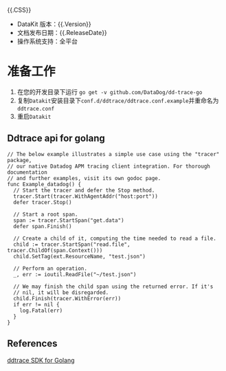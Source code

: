 {{.CSS}}

- DataKit 版本：{{.Version}}
- 文档发布日期：{{.ReleaseDate}}
- 操作系统支持：全平台

# 准备工作

1. 在您的开发目录下运行 `go get -v github.com/DataDog/dd-trace-go`
2. 复制`Datakit`安装目录下`conf.d/ddtrace/ddtrace.conf.example`并重命名为`ddtrace.conf`
3. 重启`Datakit`

## Ddtrace api for golang

```golang
// The below example illustrates a simple use case using the "tracer" package,
// our native Datadog APM tracing client integration. For thorough documentation
// and further examples, visit its own godoc page.
func Example_datadog() {
  // Start the tracer and defer the Stop method.
  tracer.Start(tracer.WithAgentAddr("host:port"))
  defer tracer.Stop()
  
  // Start a root span.
  span := tracer.StartSpan("get.data")
  defer span.Finish()
  
  // Create a child of it, computing the time needed to read a file.
  child := tracer.StartSpan("read.file", tracer.ChildOf(span.Context()))
  child.SetTag(ext.ResourceName, "test.json")
  
  // Perform an operation.
  _, err := ioutil.ReadFile("~/test.json")
  
  // We may finish the child span using the returned error. If it's
  // nil, it will be disregarded.
  child.Finish(tracer.WithError(err))
  if err != nil {
    log.Fatal(err)
  }
}
```

## References

[ddtrace SDK for Golang](https://github.com/DataDog/dd-trace-go)

